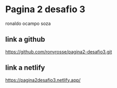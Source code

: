 # Pagina 2 desafio 3
ronaldo ocampo soza

## link a github

https://github.com/ronyrosse/pagina2-desafio3.git

## link a netlify

https://pagina2desafio3.netlify.app/
